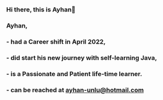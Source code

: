 ### Hi there, this is Ayhan👋 

### 
### Ayhan,

### - had a Career shift in April 2022,
### - did start his new journey with self-learning Java,
### - is a Passionate and Patient life-time learner.
### - can be reached at ayhan-unlu@hotmail.com



<!--
**ayhan-unlu/ayhan-unlu** is a ✨ _special_ ✨ repository because its `README.md` (this file) appears on your GitHub profile.

Here are some ideas to get you started:

- 🔭 I’m currently working on ...
- 🌱 I’m currently learning ...
- 👯 I’m looking to collaborate on ...
- 🤔 I’m looking for help with ...
- 💬 Ask me about ...
- 📫 How to reach me: ...
- 😄 Pronouns: ...
- ⚡ Fun fact: ...
-->
